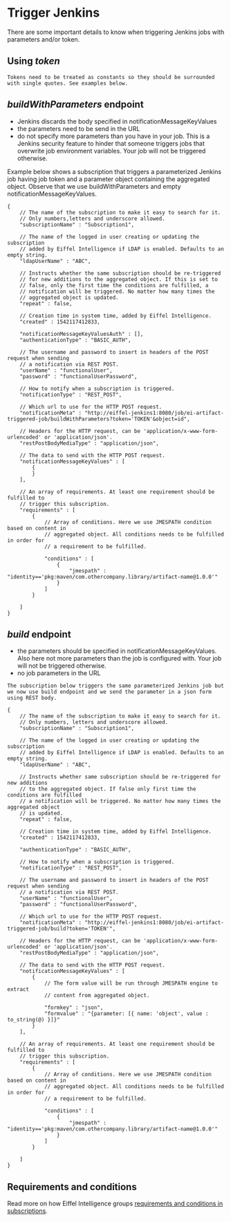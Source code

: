 # Trigger Jenkins

There are some important details to know when triggering Jenkins jobs with parameters and/or token.

## Using _**token**_
    Tokens need to be treated as constants so they should be surrounded with single quotes. See examples below.

## _**buildWithParameters**_ endpoint
   * Jenkins discards the body specified in notificationMessageKeyValues
   * the parameters need to be send in the URL
   * do not specify more parameters than you have in your job. This is a Jenkins security feature to hinder that someone triggers jobs that overwrite job environment variables. Your job will not be triggered otherwise.

Example below shows a subscription that triggers a parameterized Jenkins job having job token and a parameter object containing the aggregated object.
Observe that we use buildWithParameters and empty notificationMessageKeyValues.

    {
        // The name of the subscription to make it easy to search for it.
        // Only numbers,letters and underscore allowed.
        "subscriptionName" : "Subscription1",

        // The name of the logged in user creating or updating the subscription
        // added by Eiffel Intelligence if LDAP is enabled. Defaults to an empty string.
        "ldapUserName" : "ABC",

        // Instructs whether the same subscription should be re-triggered
        // for new additions to the aggregated object. If this is set to
        // false, only the first time the conditions are fulfilled, a
        // notification will be triggered. No matter how many times the
        // aggregated object is updated.
        "repeat" : false,

        // Creation time in system time, added by Eiffel Intelligence.
        "created" : 1542117412833,

        "notificationMessageKeyValuesAuth" : [],
        "authenticationType" : "BASIC_AUTH",

        // The username and password to insert in headers of the POST request when sending
        // a notification via REST POST.
        "userName" : "functionalUser",
        "password" : "functionalUserPassword",

        // How to notify when a subscription is triggered.
        "notificationType" : "REST_POST",

        // Which url to use for the HTTP POST request.
        "notificationMeta" : "http://eiffel-jenkins1:8080/job/ei-artifact-triggered-job/buildWithParameters?token='TOKEN'&object=id",

        // Headers for the HTTP request, can be 'application/x-www-form-urlencoded' or 'application/json'.
        "restPostBodyMediaType" : "application/json",

        // The data to send with the HTTP POST request.
        "notificationMessageKeyValues" : [
            {
            }
        ],

        // An array of requirements. At least one requirement should be fulfilled to
        // trigger this subscription.
        "requirements" : [
            {
                // Array of conditions. Here we use JMESPATH condition based on content in
                // aggregated object. All conditions needs to be fulfilled in order for
                // a requirement to be fulfilled.

                "conditions" : [
                    {
                        "jmespath" : "identity=='pkg:maven/com.othercompany.library/artifact-name@1.0.0'"
                    }
                ]
            }

        ]
    }

## _**build**_ endpoint
   * the parameters should be specified in notificationMessageKeyValues. Also here not more parameters than the job is configured with. Your job will not be triggered otherwise.
   * no job parameters in the URL

    The subscription below triggers the same parameterized Jenkins job but we now use build endpoint and we send the parameter in a json form using REST body.

    {
        // The name of the subscription to make it easy to search for it.
        // Only numbers, letters and underscore allowed.
        "subscriptionName" : "Subscription1",

        // The name of the logged in user creating or updating the subscription
        // added by Eiffel Intelligence if LDAP is enabled. Defaults to an empty string.
        "ldapUserName" : "ABC",

        // Instructs whether same subscription should be re-triggered for new additions
        // to the aggregated object. If false only first time the conditions are fulfilled
        // a notification will be triggered. No matter how many times the aggregated object
        // is updated.
        "repeat" : false,

        // Creation time in system time, added by Eiffel Intelligence.
        "created" : 1542117412833,

        "authenticationType" : "BASIC_AUTH",

        // How to notify when a subscription is triggered.
        "notificationType" : "REST_POST",

        // The username and password to insert in headers of the POST request when sending
        // a notification via REST POST.
        "userName" : "functionalUser",
        "password" : "functionalUserPassword",

        // Which url to use for the HTTP POST request.
        "notificationMeta" : "http://eiffel-jenkins1:8080/job/ei-artifact-triggered-job/build?token='TOKEN'",

        // Headers for the HTTP request, can be 'application/x-www-form-urlencoded' or 'application/json'.
        "restPostBodyMediaType" : "application/json",

        // The data to send with the HTTP POST request.
        "notificationMessageKeyValues" : [
            {
                // The form value will be run through JMESPATH engine to extract
                // content from aggregated object.

                "formkey" : "json",
                "formvalue" : "{parameter: [{ name: 'object', value : to_string(@) }]}"
            }
        ],

        // An array of requirements. At least one requirement should be fulfilled to
        // trigger this subscription.
        "requirements" : [
            {
                // Array of conditions. Here we use JMESPATH condition based on content in
                // aggregated object. All conditions needs to be fulfilled in order for
                // a requirement to be fulfilled.

                "conditions" : [
                    {
                        "jmespath" : "identity=='pkg:maven/com.othercompany.library/artifact-name@1.0.0'"
                    }
                ]
            }

        ]
    }

## Requirements and conditions

Read more on how Eiffel Intelligence groups [requirements and conditions in subscriptions](https://github.com/eiffel-community/eiffel-intelligence/blob/master/wiki/markdown/subscriptions.md#writing-requirements-and-conditions).

